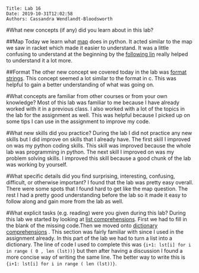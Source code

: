     Title: Lab 16
    Date: 2019-10-31T12:02:58
    Authors: Cassandra Wendlandt-Bloodsworth 

#What new concepts (if any) did you learn about in this lab?

##Map
Today we learn what [map](https://docs.python.org/3/library/functions.html#map) does in python. It acted similar to the map we saw in racket which made it easier to understand. It was a little confusing to understand at the beginning by the [following lin](https://www.w3schools.com/python/ref_func_map.asp) really helped to understand it a lot more.

##Format
The other new concept we covered today in the lab was [format strings](https://docs.python.org/3/library/stdtypes.html#str.format). This concept seemed a lot similar to the format in c. This was helpful to gain a better understanding of what was going on.

#What concepts are familiar from other courses or from your own knowledge?
Most of this lab was familiar to me because I have already worked with it in a previous class. I also worked with a lot of the topics in the lab for the assignment as well. This was helpful because I picked up on some tips I can use in the assignment to improve my code.

#What new skills did you practice?
During the lab I did not practice any new skills but I did improve on skills that I already have. The first skill I improved on was my python coding skills. This skill was improved because the whole lab was programming in python. The next skill I improved on was my problem solving skills. I improved this skill because a good chunk of the lab was working by yourself.

#What specific details did you find surprising, interesting, confusing, difficult, or otherwise important?
I found that the lab was pretty easy overall. There were some spots that I found hard to get like the map question. The rest I had a pretty good understanding before the lab so it made it easy to follow along and gain more from the lab as well.

#What explicit tasks (e.g. reading) were you given during this lab?
During this lab we started by looking at [list comprehensions](http://www.cs.unb.ca/~bremner/teaching/cs2613/books/diveintopython3/comprehensions.html#listcomprehension). First we had to fill in the blank of the missing code.Then we moved onto [dictionary comprehensions](http://www.cs.unb.ca/~bremner/teaching/cs2613/books/diveintopython3/comprehensions.html#dictionarycomprehension) . This section was fairly familiar with since I used in the assignment already. In this part of the lab we had to turn a list into a dictionary. The line of code I used to complete this was `{i+1: lst[i] for i in range ( 0 , len (lst))}` but then after having a discussion I found a more concise way of writing the same line. The better way to write this is `{i+1: lst[i] for i in range ( len (lst))}`. 




